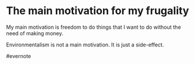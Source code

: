# The main motivation for my frugality

My main motivation is freedom to do things that I want to do without the need of making money.

Environmentalism is not a main motivation. It is just a side-effect.

\#evernote

